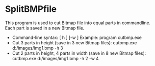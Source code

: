 # SplitBMPfile

This program is used to cut Bitmap file into equal parts in commandline. Each part is saved in a new Bitmap file.
- Command-line syntax:
   <program> <file Bmp>  [ h <parts in height>] [-w <parts in width>] 
Example: program cutbmp.exe
- Cut 3 parts in height (save in 3 new Bitmap files):
   cutbmp.exe d:/images/img1.bmp -h 3
- Cut 2 parts in height, 4 parts in width (save in 8 new Bitmap files):
   cutbmp.exe d:/images/img1.bmp -h 2 -w 4
